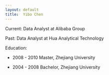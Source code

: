 ```yaml
---
layout: default
title:  Yibo Chen
---
```


Current:   Data Analyst at Alibaba Group

Past:   Data Analyst at Hua Analytical Technology

Education:

 -  2008 - 2010   Master,  Zhejiang University

 -  2004 - 2008   Bachelor,  Zhejiang University